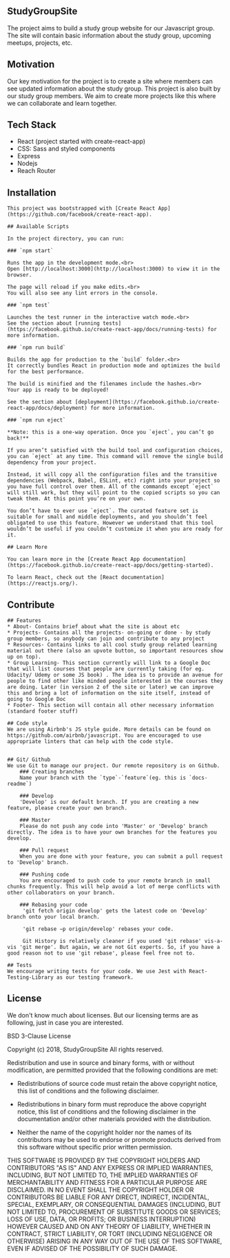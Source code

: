 ## StudyGroupSite

The project aims to build a study group website for our Javascript group. The site will contain basic information about the study group, upcoming meetups, projects, etc.

## Motivation

Our key motivation for the project is to create a site where members can see updated information about the study group. This project is also built by our study group members. We aim to create more projects like this where we can collaborate and learn together.

## Tech Stack

- React (project started with create-react-app)
- CSS: Sass and styled components
- Express
- Nodejs
- Reach Router

## Installation

    This project was bootstrapped with [Create React App](https://github.com/facebook/create-react-app).

    ## Available Scripts

    In the project directory, you can run:

    ### `npm start`

    Runs the app in the development mode.<br>
    Open [http://localhost:3000](http://localhost:3000) to view it in the browser.

    The page will reload if you make edits.<br>
    You will also see any lint errors in the console.

    ### `npm test`

    Launches the test runner in the interactive watch mode.<br>
    See the section about [running tests](https://facebook.github.io/create-react-app/docs/running-tests) for more information.

    ### `npm run build`

    Builds the app for production to the `build` folder.<br>
    It correctly bundles React in production mode and optimizes the build for the best performance.

    The build is minified and the filenames include the hashes.<br>
    Your app is ready to be deployed!

    See the section about [deployment](https://facebook.github.io/create-react-app/docs/deployment) for more information.

    ### `npm run eject`

    **Note: this is a one-way operation. Once you `eject`, you can’t go back!**

    If you aren’t satisfied with the build tool and configuration choices, you can `eject` at any time. This command will remove the single build dependency from your project.

    Instead, it will copy all the configuration files and the transitive dependencies (Webpack, Babel, ESLint, etc) right into your project so you have full control over them. All of the commands except `eject` will still work, but they will point to the copied scripts so you can tweak them. At this point you’re on your own.

    You don’t have to ever use `eject`. The curated feature set is suitable for small and middle deployments, and you shouldn’t feel obligated to use this feature. However we understand that this tool wouldn’t be useful if you couldn’t customize it when you are ready for it.

    ## Learn More

    You can learn more in the [Create React App documentation](https://facebook.github.io/create-react-app/docs/getting-started).

    To learn React, check out the [React documentation](https://reactjs.org/).

## Contribute

    ## Features
    * About- Contains brief about what the site is about etc
    * Projects- Contains all the projects- on-going or done - by study group members, so anybody can join and contribute to any project
    * Resources- Contains links to all cool study group related learning material out there (also an upvote button, so important resources show up on top).
    * Group Learning- This section currently will link to a Google Doc that will list courses that people are currently taking (for eg. Udacity/ Udemy or some JS book) . The idea is to provide an avenue for people to find other like minded people interested in the courses they are doing. Later (in version 2 of the site or later) we can improve this and bring a lot of information on the site itself, instead of going to Google Doc
    * Footer- This section will contain all other necessary information (standard footer stuff)

    ## Code style
    We are using Airbnb's JS style guide. More details can be found on https://github.com/airbnb/javascript. You are encouraged to use appropriate linters that can help with the code style.


    ## Git/ Github
    We use Git to manage our project. Our remote repository is on Github.
        ### Creating branches
        Name your branch with the `type`-`feature`(eg. this is `docs-readme`)

        ### Develop
        'Develop' is our default branch. If you are creating a new feature, please create your own branch.

        ### Master
        Please do not push any code into 'Master' or 'Develop' branch directly. The idea is to have your own branches for the features you develop.

        ### Pull request
        When you are done with your feature, you can submit a pull request to 'Develop' branch.

        ### Pushing code
        You are encouraged to push code to your remote branch in small chunks frequently. This will help avoid a lot of merge conflicts with other collaborators on your branch.

        ### Rebasing your code
         'git fetch origin develop' gets the latest code on 'Develop' branch onto your local branch.

         'git rebase −p origin/develop' rebases your code.

         Git History is relatively cleaner if you used 'git rebase' vis-a-vis 'git merge'. But again, we are not Git experts. So, if you have a good reason not to use 'git rebase', please feel free not to.

    ## Tests
    We encourage writing tests for your code. We use Jest with React-Testing-Library as our testing framework.

## License

We don't know much about licenses. But our licensing terms are as following, just in case you are interested.

BSD 3-Clause License

Copyright (c) 2018, StudyGroupSite
All rights reserved.

Redistribution and use in source and binary forms, with or without
modification, are permitted provided that the following conditions are met:

- Redistributions of source code must retain the above copyright notice, this
  list of conditions and the following disclaimer.

- Redistributions in binary form must reproduce the above copyright notice,
  this list of conditions and the following disclaimer in the documentation
  and/or other materials provided with the distribution.

- Neither the name of the copyright holder nor the names of its
  contributors may be used to endorse or promote products derived from
  this software without specific prior written permission.

THIS SOFTWARE IS PROVIDED BY THE COPYRIGHT HOLDERS AND CONTRIBUTORS "AS IS"
AND ANY EXPRESS OR IMPLIED WARRANTIES, INCLUDING, BUT NOT LIMITED TO, THE
IMPLIED WARRANTIES OF MERCHANTABILITY AND FITNESS FOR A PARTICULAR PURPOSE ARE
DISCLAIMED. IN NO EVENT SHALL THE COPYRIGHT HOLDER OR CONTRIBUTORS BE LIABLE
FOR ANY DIRECT, INDIRECT, INCIDENTAL, SPECIAL, EXEMPLARY, OR CONSEQUENTIAL
DAMAGES (INCLUDING, BUT NOT LIMITED TO, PROCUREMENT OF SUBSTITUTE GOODS OR
SERVICES; LOSS OF USE, DATA, OR PROFITS; OR BUSINESS INTERRUPTION) HOWEVER
CAUSED AND ON ANY THEORY OF LIABILITY, WHETHER IN CONTRACT, STRICT LIABILITY,
OR TORT (INCLUDING NEGLIGENCE OR OTHERWISE) ARISING IN ANY WAY OUT OF THE USE
OF THIS SOFTWARE, EVEN IF ADVISED OF THE POSSIBILITY OF SUCH DAMAGE.
